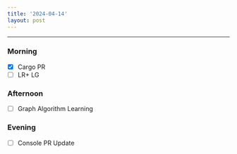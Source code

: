 ```yaml
---
title: '2024-04-14'
layout: post
---
```


---

### Morning

- [x] Cargo PR
- [ ] LR+ LG

### Afternoon

- [ ] Graph Algorithm Learning

### Evening

- [ ] Console PR Update
